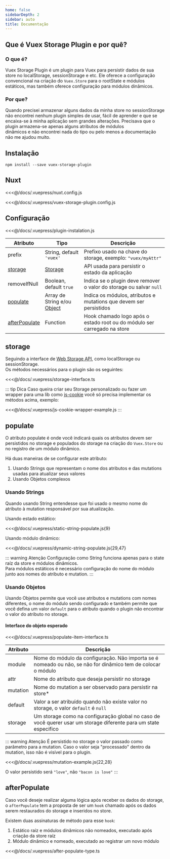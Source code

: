 ```yaml
---
home: false
sidebarDepth: 2
sidebar: auto
title: Documentação
---
```


## Que é Vuex Storage Plugin e por quê?

### O que é?
Vuex Storage Plugin é um plugin para Vuex para persistir dados de sua store no localStorage, 
sessionStorage e etc. Ele oferece a configuração convencional na criação do `Vuex.Store` para o rootState 
e módulos estáticos, mas também oferece configuração para módulos dinâmicos.

### Por que?
Quando precisei armazenar alguns dados da minha store no
sessionStorage não encontrei nenhum plugin simples de usar, fácil de aprender e que se 
encaixa-se à minha aplicação sem grandes alterações.
Precisava que o plugin armazena-se apenas alguns atributos de módulos  
dinâmicos e não encontrei nada do tipo ou pelo menos a documentação não me ajudou muito.

## Instalação

```
npm install --save vuex-storage-plugin
```

## Nuxt

<<<@/docs/.vuepress/nuxt.config.js

<<<@/docs/.vuepress/vuex-storage-plugin.config.js

## Configuração

<<<@/docs/.vuepress/plugin-instalation.js

|Atributo|Tipo|Descrição|
|---|---|---|
|prefix|String, default `'vuex'`|Prefixo usado na chave do storage, exemplo: `"vuex/myAttr"`|
|[storage](#storage)|[Storage](https://developer.mozilla.org/pt-BR/docs/Web/API/Storage)|API usada para persistir o estado da aplicação|
|removeIfNull|Boolean, default `true`|Indica se o plugin deve remover o valor do storage ou salvar `null`|
|[populate](#populate)|Array de String e/ou [Object](#populate-object)|Indica os módulos, atributos e mutations que devem ser persistidos|
|[afterPopulate](#after-populate)|Function|Hook chamado logo após o estado root ou do módulo ser carregado na store|

## storage

Seguindo a interface de [Web Storage API](), como localStorage ou sessionStorage.   
Os métodos necessários para o plugin são os seguintes:

<<<@/docs/.vuepress/storage-interface.ts

::: tip Dica
Caso queira criar seu Storage personalizado ou fazer um wrapper para uma lib como [js-cookie](https://www.npmjs.com/package/js-cookie) você só precisa implementar os métodos acima, exemplo:

<<<@/docs/.vuepress/js-cookie-wrapper-example.js
:::

## populate

O atributo populate é onde você indicará quais os atributos devem ser persistidos no storage e 
populados do storage na criação do `Vuex.Store` ou no registro de um módulo dinâmico.

Há duas maneiras de se configurar este atributo:
1. Usando Strings que representam o nome dos atributos e das mutations usadas para atualizar seus valores
2. Usando Objetos complexos

### Usando Strings

Quando usando String entendesse que foi usado o mesmo nome do atributo à 
mutation responsável por sua atualização.

Usando estado estático:

<<<@/docs/.vuepress/static-string-populate.js{9}

Usando módulo dinâmico:

<<<@/docs/.vuepress/dynamic-string-populate.js{29,47}

::: warning Atenção
Configuração como String funciona apenas para o state raíz da store e módulos dinâmicos.   
Para módulos estáticos é necessário configuração do nome do módulo junto aos nomes 
do atributo e mutation.
:::

### Usando Objetos

Usando Objetos permite que você use atributos e mutations com nomes diferentes, 
o nome do módulo sendo configurado e também permite que você defina um valor `default` 
para o atributo quando o plugin não encontrar o valor do atributo no storage.

#### Interface do objeto esperado

<<<@/docs/.vuepress/populate-item-interface.ts

|Atributo|Descrição|
|---|---|
|module|Nome do módulo da configuração. Não importa se é nomeado ou não, se não for dinâmico tem de colocar o módulo|
|attr|Nome do atributo que deseja persistir no storage|
|mutation|Nome do mutation a ser observado para persistir na store*|
|default|Valor a ser atribuído quando não existe valor no storage, o valor `default` é `null`|
|storage|Um storage como na configuração global no caso de você querer usar um storage diferente para um state especifico|

::: warning Atenção
É persistido no storage o valor passado como parâmetro para a mutation. 
Caso o valor seja "processado" dentro da mutation, isso não é visível para o plugin. 

<<<@/docs/.vuepress/mutation-example.js{22,28}

O valor persistido será `"love"`, não `"bacon is love"`
:::

## afterPopulate

Caso você deseje realizar alguma lógica após receber os dados do storage, 
o `afterPopulate` tem a proposta de ser um `hook` chamado após os dados serem restaurados do storage e 
inseridos no store.

Existem duas assinaturas de método para esse `hook`:
1. Estático raíz e módulos dinâmicos não nomeados, executado após criação da store raíz
2. Módulo dinâmico e nomeado, executado ao registrar um novo módulo

<<<@/docs/.vuepress/after-populate-type.ts
